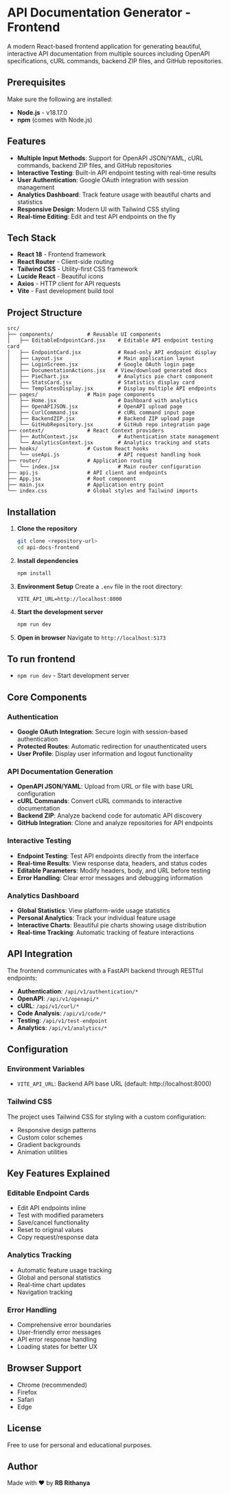 # API Documentation Generator - Frontend

A modern React-based frontend application for generating beautiful, interactive API documentation from multiple sources including OpenAPI specifications, cURL commands, backend ZIP files, and GitHub repositories.

## Prerequisites

Make sure the following are installed:
* **Node.js** - v18.17.0
* **npm** (comes with Node.js)

## Features

- **Multiple Input Methods**: Support for OpenAPI JSON/YAML, cURL commands, backend ZIP files, and GitHub repositories
- **Interactive Testing**: Built-in API endpoint testing with real-time results
- **User Authentication**: Google OAuth integration with session management
- **Analytics Dashboard**: Track feature usage with beautiful charts and statistics
- **Responsive Design**: Modern UI with Tailwind CSS styling
- **Real-time Editing**: Edit and test API endpoints on the fly

## Tech Stack

- **React 18** - Frontend framework
- **React Router** - Client-side routing
- **Tailwind CSS** - Utility-first CSS framework
- **Lucide React** - Beautiful icons
- **Axios** - HTTP client for API requests
- **Vite** - Fast development build tool

## Project Structure

```
src/
├── components/           # Reusable UI components
│   ├── EditableEndpointCard.jsx    # Editable API endpoint testing card
│   ├── EndpointCard.jsx            # Read-only API endpoint display
│   ├── Layout.jsx                  # Main application layout
│   ├── LoginScreen.jsx             # Google OAuth login page
│   ├── DocumentationActions.jsx   # View/download generated docs
│   ├── PieChart.jsx                # Analytics pie chart component
│   ├── StatsCard.jsx               # Statistics display card
│   └── TemplatesDisplay.jsx        # Display multiple API endpoints
├── pages/                # Main page components
│   ├── Home.jsx                    # Dashboard with analytics
│   ├── OpenAPIJSON.jsx             # OpenAPI upload page
│   ├── CurlCommand.jsx             # cURL command input page
│   ├── BackendZIP.jsx              # Backend ZIP upload page
│   └── GitHubRepository.jsx        # GitHub repo integration page
├── context/              # React Context providers
│   ├── AuthContext.jsx             # Authentication state management
│   └── AnalyticsContext.jsx        # Analytics tracking and stats
├── hooks/                # Custom React hooks
│   └── useApi.js                   # API request handling hook
├── router/               # Application routing
│   └── index.jsx                   # Main router configuration
├── api.js                # API client and endpoints
├── App.jsx               # Root component
├── main.jsx              # Application entry point
└── index.css             # Global styles and Tailwind imports
```

## Installation

1. **Clone the repository**
   ```bash
   git clone <repository-url>
   cd api-docs-frontend
   ```

2. **Install dependencies**
   ```bash
   npm install
   ```

3. **Environment Setup**
   Create a `.env` file in the root directory:
   ```env
   VITE_API_URL=http://localhost:8000
   ```

4. **Start the development server**
   ```bash
   npm run dev
   ```

5. **Open in browser**
   Navigate to `http://localhost:5173`

## To run frontend

- `npm run dev` - Start development server

## Core Components

### Authentication
- **Google OAuth Integration**: Secure login with session-based authentication
- **Protected Routes**: Automatic redirection for unauthenticated users
- **User Profile**: Display user information and logout functionality

### API Documentation Generation
- **OpenAPI JSON/YAML**: Upload from URL or file with base URL configuration
- **cURL Commands**: Convert cURL commands to interactive documentation
- **Backend ZIP**: Analyze backend code for automatic API discovery
- **GitHub Integration**: Clone and analyze repositories for API endpoints

### Interactive Testing
- **Endpoint Testing**: Test API endpoints directly from the interface
- **Real-time Results**: View response data, headers, and status codes
- **Editable Parameters**: Modify headers, body, and URL before testing
- **Error Handling**: Clear error messages and debugging information

### Analytics Dashboard
- **Global Statistics**: View platform-wide usage statistics
- **Personal Analytics**: Track your individual feature usage
- **Interactive Charts**: Beautiful pie charts showing usage distribution
- **Real-time Tracking**: Automatic tracking of feature interactions

## API Integration

The frontend communicates with a FastAPI backend through RESTful endpoints:

- **Authentication**: `/api/v1/authentication/*`
- **OpenAPI**: `/api/v1/openapi/*`
- **cURL**: `/api/v1/curl/*`
- **Code Analysis**: `/api/v1/code/*`
- **Testing**: `/api/v1/test-endpoint`
- **Analytics**: `/api/v1/analytics/*`

## Configuration

### Environment Variables
- `VITE_API_URL`: Backend API base URL (default: http://localhost:8000)

### Tailwind CSS
The project uses Tailwind CSS for styling with a custom configuration:
- Responsive design patterns
- Custom color schemes
- Gradient backgrounds
- Animation utilities

## Key Features Explained

### Editable Endpoint Cards
- Edit API endpoints inline
- Test with modified parameters
- Save/cancel functionality
- Reset to original values
- Copy request/response data

### Analytics Tracking
- Automatic feature usage tracking
- Global and personal statistics
- Real-time chart updates
- Navigation tracking

### Error Handling
- Comprehensive error boundaries
- User-friendly error messages
- API error response handling
- Loading states for better UX

## Browser Support

- Chrome (recommended)
- Firefox
- Safari
- Edge

## License

Free to use for personal and educational purposes.

## Author

Made with ❤️ by **RB Rithanya**

